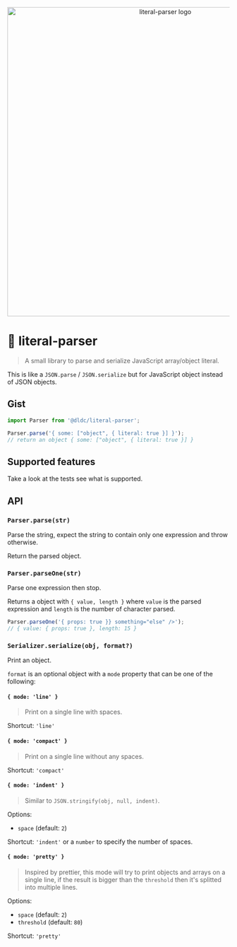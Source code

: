 <p align="center">
  <img src="https://raw.githubusercontent.com/etienne-dldc/literal-parser/main/design/logo.svg" width="700" alt="literal-parser logo">
</p>

# 🔎 literal-parser

> A small library to parse and serialize JavaScript array/object literal.

This is like a `JSON.parse` / `JSON.serialize` but for JavaScript object instead of JSON objects.

## Gist

```js
import Parser from '@dldc/literal-parser';

Parser.parse('{ some: ["object", { literal: true }] }');
// return an object { some: ["object", { literal: true }] }
```

## Supported features

Take a look at the tests see what is supported.

## API

### `Parser.parse(str)`

Parse the string, expect the string to contain only one expression and throw otherwise.

Return the parsed object.

### `Parser.parseOne(str)`

Parse one expression then stop.

Returns a object with `{ value, length }` where `value` is the parsed expression and `length` is the number of character parsed.

```js
Parser.parseOne('{ props: true }} something="else" />');
// { value: { props: true }, length: 15 }
```

### `Serializer.serialize(obj, format?)`

Print an object.

`format` is an optional object with a `mode` property that can be one of the following:

#### `{ mode: 'line' }`

> Print on a single line with spaces.

Shortcut: `'line'`

#### `{ mode: 'compact' }`

> Print on a single line without any spaces.

Shortcut: `'compact'`

#### `{ mode: 'indent' }`

> Similar to `JSON.stringify(obj, null, indent)`.

Options:

- `space` (default: `2`)

Shortcut: `'indent'` or a `number` to specify the number of spaces.

#### `{ mode: 'pretty' }`

> Inspired by prettier, this mode will try to print objects and arrays on a single line, if the result is bigger than the `threshold` then it's splitted into multiple lines.

Options:

- `space` (default: `2`)
- `threshold` (default: `80`)

Shortcut: `'pretty'`
